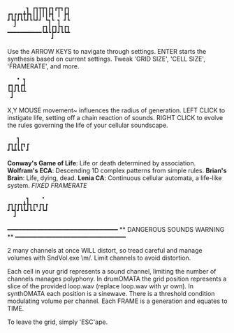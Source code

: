 ```
      ┓ ┏┓┳┳┓┏┓┏┳┓┏┓
┏┓┏┏┓╋┣┓┃┃┃┃┃┣┫ ┃ ┣┫
┛┗┫┛┗┗┛┗┗┛┛ ┗┓┗ ┓ ┛┗
  ┛        ┏┓┃┏┓┣┓┏┓
━━━━━━━━━━━┗┻┗┣┛┛┗┗┻
              ┛     
```
Use the ARROW KEYS to navigate through settings.
ENTER starts the synthesis based on current settings.
Tweak 'GRID SIZE', 'CELL SIZE', 'FRAMERATE', and more.

```
   • ┓
┏┓┏┓┏┫
┗┫┛┗┗┻
 ┛    
```
X,Y MOUSE movement~ influences the radius of generation. 
LEFT CLICK to instigate life, setting off a chain reaction of sounds.
RIGHT CLICK to evolve the rules governing the life of your cellular soundscape.

```
   ┓   
┏┓┏┃┏┓┏
┛┗┻┗┗ ┛
```
**Conway's Game of Life**: Life or death determined by association.
**Wolfram's ECA**: Descending 1D complex patterns from simple rules.
**Brian's Brain**: Life, dying, dead.
**Lenia CA**: Continuous cellular automata, a life-like system. *FIXED FRAMERATE*

```
      ┓    • 
┏┓┏┏┓╋┣┓┏┓┏┓┏
┛┗┫┛┗┗┛┗┗ ┛┗┛
  ┛          
```
━━━━━━━━━━━━━━━━━━━━━━━━━━━━━━
** DANGEROUS SOUNDS WARNING **
━━━━━━━━━━━━━━━━━━━━━━━━━━━━━━

2 many channels at once WILL distort, so tread careful and manage volumes with SndVol.exe \m/. Limit channels to avoid distortion.

Each cell in your grid represents a sound channel, limiting the number of channels manages polyphony. In drumOMATA the grid position represents a slice of the provided loop.wav (replace loop.wav with yr own). In synthOMATA each position is a sinewave. There is a threshold condition modulating volume per channel. Each FRAME is a generation and equates to TIME.

To leave the grid, simply 'ESC'ape.

